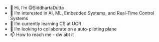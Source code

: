 - 👋 Hi, I’m @SiddhartaDutta
- 👀 I’m interested in AI, ML, Embedded Systems, and Real-Time Control Systems
- 🌱 I’m currently learning CS at UCR
- 💞️ I’m looking to collaborate on a auto-piloting plane
- 📫 How to reach me - dw abt it

<!---
SiddhartaDutta/SiddhartaDutta is a ✨ special ✨ repository because its `README.md` (this file) appears on your GitHub profile.
You can click the Preview link to take a look at your changes.
--->
